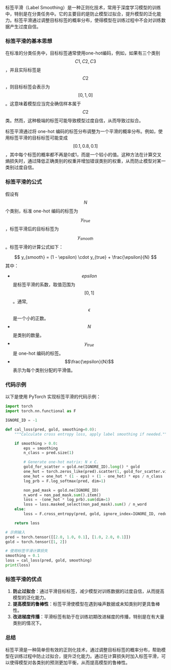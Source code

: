 标签平滑（Label Smoothing）是一种正则化技术，常用于深度学习模型的训练中，特别是在分类任务中。它的主要目的是防止模型过拟合，提升模型的泛化能力。标签平滑通过调整目标标签的概率分布，使得模型在训练过程中不会对训练数据产生过度自信。

### 标签平滑的基本思想

在标准的分类任务中，目标标签通常使用one-hot编码，例如，如果有三个类别 $$C1, C2, C3$$，并且实际标签是 $$C2$$，则目标标签会表示为 $$[0, 1, 0]$$。这意味着模型应当完全确信样本属于$$C2$$类。然而，这种极端的标签可能导致模型过度自信，从而导致过拟合。

标签平滑通过将 one-hot 编码的标签分布调整为一个平滑的概率分布。例如，使用标签平滑的目标标签可能变成 $$[0.1, 0.8, 0.1]$$，其中每个标签的概率都不再是0或1，而是一个较小的值。这种方法在计算交叉熵损失时，通过降低正确类别的权重并增加错误类别的权重，从而防止模型对某一类别过度自信。

### 标签平滑的公式

假设有$$N$$个类别，标准 one-hot 编码的标签为 $$y_{true}$$，标签平滑后的目标标签为$$y_{smooth}$$。标签平滑的计算公式如下：

$$
y_{smooth} = (1 - \epsilon) \cdot y_{true} + \frac{\epsilon}{N}
$$
其中：
- $$epsilon$$是标签平滑的系数，取值范围为$$[0, 1]$$。通常,$$\epsilon$$是一个小的正数。
- $$N$$是类别的数量。
- $$y_{true}$$是 one-hot 编码的标签。
- $$\frac{\epsilon}{N}$$表示为每个类别分配的平滑值。

### 代码示例

以下是使用 PyTorch 实现标签平滑的代码示例：

```python
import torch
import torch.nn.functional as F

IGNORE_ID = -1

def cal_loss(pred, gold, smoothing=0.0):
    """Calculate cross entropy loss, apply label smoothing if needed."""

    if smoothing > 0.0:
        eps = smoothing
        n_class = pred.size(1)

        # Generate one-hot matrix: N x C.
        gold_for_scatter = gold.ne(IGNORE_ID).long() * gold
        one_hot = torch.zeros_like(pred).scatter(1, gold_for_scatter.view(-1, 1), 1)
        one_hot = one_hot * (1 - eps) + (1 - one_hot) * eps / n_class
        log_prb = F.log_softmax(pred, dim=1)

        non_pad_mask = gold.ne(IGNORE_ID)
        n_word = non_pad_mask.sum().item()
        loss = -(one_hot * log_prb).sum(dim=1)
        loss = loss.masked_select(non_pad_mask).sum() / n_word
    else:
        loss = F.cross_entropy(pred, gold, ignore_index=IGNORE_ID, reduction='mean')

    return loss

# 示例输入
pred = torch.tensor([[2.0, 1.0, 0.1], [1.0, 2.0, 0.1]])
gold = torch.tensor([1, 2])

# 使用标签平滑计算损失
smoothing = 0.1
loss = cal_loss(pred, gold, smoothing)
print(loss)
```

### 标签平滑的优点

1. **防止过拟合**：通过平滑目标标签，减少模型对训练数据的过度自信，从而提高模型的泛化能力。
2. **提高模型的鲁棒性**：标签平滑使模型在遇到噪声数据或未知类别时更具鲁棒性。
3. **改进梯度传播**：平滑标签有助于在训练初期改进梯度的传播，特别是在有大量类别的情况下。

### 总结

标签平滑是一种简单但有效的正则化技术，通过调整目标标签的概率分布，帮助模型在训练过程中防止过拟合，提升泛化能力。通过在计算损失时加入标签平滑，可以使得模型对各类别的预测更加平衡，从而提高模型的鲁棒性。